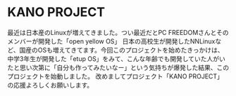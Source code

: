 <h1>KANO PROJECT</h1>
最近は日本産のLinuxが増えてきました。つい最近だとPC FREEDOMさんとそのメンバーが開発した「open yellow OS」
日本の高校生が開発したNNLinuxなど、国産のOSも増えてきてます。今回このプロジェクトを始めたきっかけは、中学3年生が開発した「etup OS」をみて、こんな年齢でも開発していた人がいたと思い次第に「自分も作ってみたいなー」という気持ちが爆発した結果、このプロジェクトを始動しました。
改めましてプロジェクト「KANO PROJECT」の応援よろしくお願いします。
